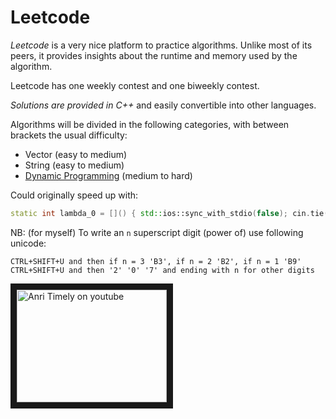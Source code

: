 # Leetcode

*Leetcode* is a very nice platform to practice algorithms. Unlike most of its peers, it provides insights about the runtime and memory used by the algorithm.

Leetcode has one weekly contest and one biweekly contest.

*Solutions are provided in C++* and easily convertible into other languages.

Algorithms will be divided in the following categories, with between brackets the usual difficulty:
* Vector (easy to medium)
* String (easy to medium)
* [Dynamic Programming](https://en.wikipedia.org/wiki/Dynamic_programming) (medium to hard)

Could originally speed up with:
```cpp
static int lambda_0 = []() { std::ios::sync_with_stdio(false); cin.tie(NULL); return 0; }();
```

NB: (for myself) To write an ```n``` superscript digit (power of) use following unicode:
```
CTRL+SHIFT+U and then if n = 3 'B3', if n = 2 'B2', if n = 1 'B9'
CTRL+SHIFT+U and then '2' '0' '7' and ending with n for other digits
```

<a href="https://www.youtube.com/watch?v=fp2psphgAK4
" target="_blank"><img src="http://img.youtube.com/vi/fp2psphgAK4/0.jpg"
alt="Anri Timely on youtube" width="240" height="180" border="10" /></a>
